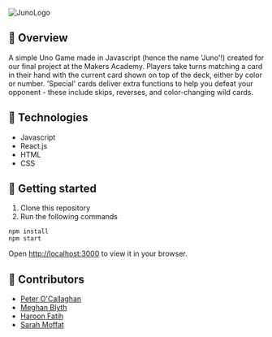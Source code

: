 ![JunoLogo](https://user-images.githubusercontent.com/79933323/162804655-0cdc825d-c439-4c92-ac27-a30385dc90c5.png)


## 👀 Overview

A simple Uno Game made in Javascript (hence the name 'Juno'!) created for our final project at the Makers Academy. Players take turns matching a card in their hand with the current card shown on top of the deck, either by color or number. 'Special' cards deliver extra functions to help you defeat your opponent - these include skips, reverses, and color-changing wild cards.

## 🔧 Technologies

- Javascript
- React.js
- HTML
- CSS

## 🚀 Getting started

1. Clone this repository
2. Run the following commands
```
npm install
npm start
```
Open [http://localhost:3000](http://localhost:3000) to view it in your browser.

## 👏 Contributors
- [Peter O'Callaghan](https://github.com/harmlessgoose)
- [Meghan Blyth](https://github.com/meghanblyth)
- [Haroon Fatih](https://github.com/Haroon2021)
- [Sarah Moffat](https://github.com/SarahM55)

